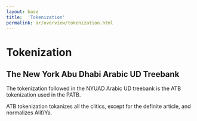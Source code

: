 ```yaml
---
layout: base
title:  'Tokenization'
permalink: ar/overview/tokenization.html
---
```


# Tokenization

## The New York Abu Dhabi Arabic UD Treebank

The tokenization followed in the NYUAD Arabic UD treebank is the ATB tokenization used in the PATB.

ATB tokenization tokanizes all the clitics, except for the definite article, and normalizes Alif/Ya.
